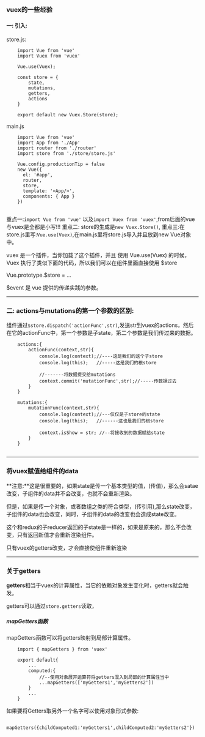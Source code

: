 ### vuex的一些经验


#### 一: 引入:

store.js:

```
	import Vue from 'vue'
	import Vuex from 'vuex'

	Vue.use(Vuex);

	const store = {
		state,
		mutations,
		getters,
		actions
	}

	export default new Vuex.Store(store);
```

main.js

```
	import Vue from 'vue'
	import App from './App'
	import router from './router'
	import store from './store/store.js'

	Vue.config.productionTip = false
	new Vue({
	  el: '#app',
	  router,
	  store,
	  template: '<App/>',
	  components: { App }
	})
	
```

重点一:`import Vue from 'vue'` 以及`import Vuex from 'vuex'`,from后面的vue与vuex是全都是小写!!!
重点二: store的生成是`new Vuex.Store()`,
重点三:在store.js里写:`Vue.use(Vuex)`,在main.js里将store.js导入并且放到new Vue对象中。

vuex 是一个插件，当你加载了这个插件，并且 使用 Vue.use(Vuex) 的时候，
Vuex 执行了类似下面的代码，所以我们可以在组件里面直接使用 $store

Vue.prototype.$store = ...

$event 是 vue 提供的传递实践的参数。

---------------

### 二: actions与mutations的第一个参数的区别:

组件通过`$store.dispatch('actionFunc',str)`,发送str到vuex的actions，然后在它的actionFunc中，第一个参数是子state，第二个参数是我们传过来的数据。

```
	actions:{
		actionFunc(context,str){
			console.log(context);//----这是我们的这个子store
			console.log(this);   //-----这是我们的根store

			//-------将数据提交给mutations
			context.commit('mutationFunc',str);//-----传数据过去
		}
	}
```


```
	mutations:{
		mutationFunc(context,str){
			console.log(context);//---仅仅是子store的state
			console.log(this);   //------这也是我们的根store

			context.isShow = str; //--将接收到的数据赋给state
		}
	}
	
```

-----------

### 将vuex赋值给组件的data

**注意:**这是很重要的，如果state是传一个基本类型的值，(传值)，那么会satae改变，子组件的data并不会改变，也就不会重新渲染。

但是，如果是传一个对象，或者数组之类的符合类型，(传引用),那么state改变，子组件的data也会改变，同时，子组件的data的改变也会造成state改变。

这个和redux的子reducer返回的子state是一样的，如果是原来的，那么不会改变，只有返回新值才会重新渲染组件。

只有vuex的getters改变，才会直接使组件重新渲染

-----------------

### 关于getters

**getters**相当于vuex的计算属性，当它的依赖对象发生变化时，getters就会触发。

getters可以通过`store.getters`读取，

##### mapGetters函数

mapGetters函数可以将getters映射到局部计算属性。

```	
	import { mapGetters } from 'vuex'

	export default{
		...
		computed:{
			//--使用对象展开运算符将getters混入到局部的计算属性当中
			...mapGetters(['myGetters1','myGetters2'])
		}
		...
	}

```

如果要将Getters取另外一个名字可以使用对象形式参数:

```
	mapGetters({childComputed1:'myGetters1',childComputed2:'myGetters2'})
```
